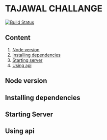 # TAJAWAL CHALLANGE

[![Build Status](https://travis-ci.org/hellsinglord22/tajawal-challange.svg?branch=dev)](https://travis-ci.org/hellsinglord22/tajawal-challange)

## Content

1.  [Node version](node-version)
2.  [Installing dependencies](installing-dependencies)
3.  [Starting server](starting-server)
4.  [Using api](using-api)

## Node version

## Installing dependencies

## Starting Server

## Using api
